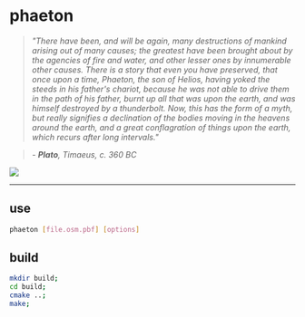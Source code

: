 # phaeton

> _"There have been, and will be again, many destructions of mankind arising out of many causes; the greatest have been brought about by the agencies of fire and water, and other lesser ones by innumerable other causes. There is a story that even you have preserved, that once upon a time, Phaeton, the son of Helios, having yoked the steeds in his father's chariot, because he was not able to drive them in the path of his father, burnt up all that was upon the earth, and was himself destroyed by a thunderbolt. Now, this has the form of a myth, but really signifies a declination of the bodies moving in the heavens around the earth, and a great conflagration of things upon the earth, which recurs after long intervals."_

> _- **Plato**, Timaeus, c. 360 BC_

![](https://i.imgur.com/f3LKXam.png)


---

## use

```sh
phaeton [file.osm.pbf] [options]
```

## build

```sh
mkdir build;
cd build;
cmake ..;
make;
```
